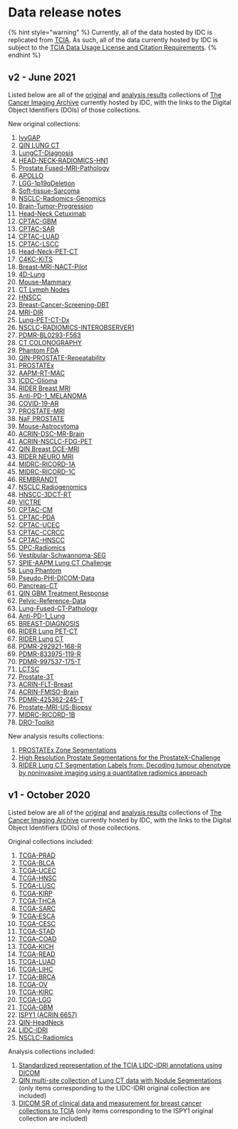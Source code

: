 # Data release notes

{% hint style="warning" %}
Currently, all of the data hosted by IDC is replicated from [TCIA](https://www.cancerimagingarchive.net/). As such, all of the data currently hosted by IDC is subject to the [TCIA Data Usage License and Citation Requirements](https://wiki.cancerimagingarchive.net/x/c4hF).
{% endhint %}

## v2 - June 2021

Listed below are all of the [original](https://www.cancerimagingarchive.net/collections/) and [analysis results](https://www.cancerimagingarchive.net/tcia-analysis-results/) collections of [The Cancer Imaging Archive](https://www.cancerimagingarchive.net/) currently hosted by IDC, with the links to the Digital Object Identifiers \(DOIs\) of those collections.

New original collections:

1. [IvyGAP](https://doi.org/10.7937/K9/TCIA.2016.XLwaN6nL)
1. [QIN LUNG CT](https://doi.org/10.7937/K9/TCIA.2015.NPGZYZBZ)
1. [LungCT-Diagnosis](https://doi.org/10.7937/K9/TCIA.2015.A6V7JIWX)
1. [HEAD-NECK-RADIOMICS-HN1](https://doi.org/10.7937/tcia.2019.8kap372n)
1. [Prostate Fused-MRI-Pathology](https://doi.org/10.7937/K9/TCIA.2016.TLPMR1AM)
1. [APOLLO](https://doi.org/https://wiki.cancerimagingarchive.net/x/N4NyAQ)
1. [LGG-1p19qDeletion](https://doi.org/10.7937/K9/TCIA.2017.dwehtz9v)
1. [Soft-tissue-Sarcoma](https://doi.org/10.7937/K9/TCIA.2015.7GO2GSKS)
1. [NSCLC-Radiomics-Genomics](https://doi.org/10.7937/K9/TCIA.2015.L4FRET6Z)
1. [Brain-Tumor-Progression](https://doi.org/10.7937/K9/TCIA.2018.15quzvnb)
1. [Head-Neck Cetuximab](https://doi.org/10.7937/K9/TCIA.2015.7AKGJUPZ)
1. [CPTAC-GBM](https://doi.org/10.7937/K9/TCIA.2018.3RJE41Q1)
1. [CPTAC-SAR](https://doi.org/10.7937/TCIA.2019.9bt23r95)
1. [CPTAC-LUAD](https://doi.org/10.7937/K9/TCIA.2018.PAT12TBS)
1. [CPTAC-LSCC](https://doi.org/10.7937/K9/TCIA.2018.6EMUB5L2)
1. [Head-Neck-PET-CT](https://doi.org/10.7937/K9/TCIA.2017.8oje5q00)
1. [C4KC-KiTS](https://doi.org/10.7937/TCIA.2019.IX49E8NX)
1. [Breast-MRI-NACT-Pilot](https://doi.org/10.7937/K9/TCIA.2016.QHSYHJKY)
1. [4D-Lung](https://doi.org/10.7937/K9/TCIA.2016.ELN8YGLE)
1. [Mouse-Mammary](https://doi.org/10.7937/K9/TCIA.2015.9P42KSE6)
1. [CT Lymph Nodes](https://doi.org/10.7937/K9/TCIA.2015.AQIIDCNM)
1. [HNSCC](https://doi.org/10.7937/k9/tcia.2020.a8sh-7363)
1. [Breast-Cancer-Screening-DBT](https://doi.org/10.7937/e4wt-cd02)
1. [MRI-DIR](https://doi.org/10.7937/K9/TCIA.2018.3f08iejt)
1. [Lung-PET-CT-Dx](https://doi.org/10.7937/TCIA.2020.NNC2-0461)
1. [NSCLC-RADIOMICS-INTEROBSERVER1](https://doi.org/10.7937/tcia.2019.cwvlpd26)
1. [PDMR-BL0293-F563](https://doi.org/10.7937/tcia.2019.b6u7wmqw)
1. [CT COLONOGRAPHY](https://doi.org/10.7937/K9/TCIA.2015.NWTESAY1)
1. [Phantom FDA](https://doi.org/10.7937/K9/TCIA.2015.ORBJKMUX)
1. [QIN-PROSTATE-Repeatability](https://doi.org/10.7937/K9/TCIA.2018.MR1CKGND)
1. [PROSTATEx](https://doi.org/10.7937/K9TCIA.2017.MURS5CL)
1. [AAPM-RT-MAC](https://doi.org/10.7937/tcia.2019.bcfjqfqb)
1. [ICDC-Glioma](https://doi.org/10.7937/TCIA.SVQT-Q016)
1. [RIDER Breast MRI](https://doi.org/10.7937/K9/TCIA.2015.H1SXNUXL)
1. [Anti-PD-1_MELANOMA](https://doi.org/10.7937/tcia.2019.1ae0qtcu)
1. [COVID-19-AR](https://doi.org/10.7937/tcia.2020.py71-5978)
1. [PROSTATE-MRI](https://doi.org/10.7937/K9/TCIA.2016.6046GUDv)
1. [NaF PROSTATE](https://doi.org/10.7937/K9/TCIA.2015.ISOQTHKO)
1. [Mouse-Astrocytoma](https://doi.org/10.7937/K9TCIA.2017.SGW7CAQW)
1. [ACRIN-DSC-MR-Brain](https://doi.org/10.7937/tcia.2019.zr1pjf4i)
1. [ACRIN-NSCLC-FDG-PET](https://doi.org/10.7937/tcia.2019.30ilqfcl)
1. [QIN Breast DCE-MRI](https://doi.org/10.7937/K9/TCIA.2014.A2N1IXOX)
1. [RIDER NEURO MRI](https://doi.org/10.7937/K9/TCIA.2015.VOSN3HN1)
1. [MIDRC-RICORD-1A](https://doi.org/10.7937/VTW4-X588)
1. [MIDRC-RICORD-1C](https://doi.org/10.7937/91ah-v663)
1. [REMBRANDT](https://doi.org/10.7937/K9/TCIA.2015.588OZUZB)
1. [NSCLC Radiogenomics](https://doi.org/10.7937/K9/TCIA.2017.7hs46erv)
1. [HNSCC-3DCT-RT](https://doi.org/10.7937/K9/TCIA.2018.13upr2xf)
1. [VICTRE](https://doi.org/10.7937/TCIA.2019.ho23nxaw)
1. [CPTAC-CM](https://doi.org/10.7937/K9/TCIA.2018.ODU24GZE)
1. [CPTAC-PDA](https://doi.org/10.7937/K9/TCIA.2018.SC20FO18)
1. [CPTAC-UCEC](https://doi.org/10.7937/K9/TCIA.2018.3R3JUISW)
1. [CPTAC-CCRCC](https://doi.org/10.7937/K9/TCIA.2018.OBLAMN27)
1. [CPTAC-HNSCC](https://doi.org/10.7937/K9/TCIA.2018.UW45NH81)
1. [OPC-Radiomics](https://doi.org/10.7937/tcia.2019.8dho2gls)
1. [Vestibular-Schwannoma-SEG](https://doi.org/10.7937/TCIA.9YTJ-5Q73)
1. [SPIE-AAPM Lung CT Challenge](https://doi.org/10.7937/K9/TCIA.2015.UZLSU3FL)
1. [Lung Phantom](https://doi.org/10.7937/K9/TCIA.2015.08A1IXOO)
1. [Pseudo-PHI-DICOM-Data](https://doi.org/10.7937/s17z-r072)
1. [Pancreas-CT](https://doi.org/10.7937/K9/TCIA.2016.tNB1kqBU)
1. [QIN GBM Treatment Response](https://doi.org/10.7937/K9/TCIA.2016.nQF4gpn2)
1. [Pelvic-Reference-Data](https://doi.org/10.7937/TCIA.2019.woskq5oo)
1. [Lung-Fused-CT-Pathology](https://doi.org/10.7937/K9/TCIA.2018.SMT36LPN)
1. [Anti-PD-1_Lung](https://doi.org/10.7937/tcia.2019.zjjwb9ip)
1. [BREAST-DIAGNOSIS](https://doi.org/10.7937/K9/TCIA.2015.SDNRQXXR)
1. [RIDER Lung PET-CT](https://doi.org/10.7937/K9/TCIA.2015.OFIP7TVM)
1. [RIDER Lung CT](https://doi.org/10.7937/K9/TCIA.2015.U1X8A5NR)
1. [PDMR-292921-168-R](https://doi.org/10.7937/TCIA.2020.PCAK-8Z10)
1. [PDMR-833975-119-R](https://doi.org/10.7937/TCIA.0ECK-C338)
1. [PDMR-997537-175-T](https://doi.org/10.7937/TCIA.2020.BRY9-4N29)
1. [LCTSC](https://doi.org/10.7937/K9/TCIA.2017.3r3fvz08)
1. [Prostate-3T](https://doi.org/10.7937/K9/TCIA.2015.QJTV5IL5)
1. [ACRIN-FLT-Breast](https://doi.org/10.7937/K9/TCIA.2017.ol20zmxg)
1. [ACRIN-FMISO-Brain](https://doi.org/10.7937/K9/TCIA.2018.vohlekok)
1. [PDMR-425362-245-T](https://doi.org/10.7937/TCIA.2020.7YRS-7J97)
1. [Prostate-MRI-US-Biopsy](https://doi.org/10.7937/TCIA.2020.A61IOC1A)
1. [MIDRC-RICORD-1B](https://doi.org/10.7937/31V8-4A40)
1. [DRO-Toolkit](https://doi.org/10.7937/t062-8262)

New analysis results collections:

1. [PROSTATEx Zone Segmentations](https://doi.org/10.7937/tcia.nbb4-4655)
1. [High Resolution Prostate Segmentations for the ProstateX-Challenge](https://doi.org/10.7937/TCIA.2019.DEG7ZG1U)
1. [RIDER Lung CT Segmentation Labels from: Decoding tumour phenotype by noninvasive imaging using a quantitative radiomics approach](https://doi.org/10.7937/tcia.2020.jit9grk8)

## v1 - October 2020

Listed below are all of the [original](https://www.cancerimagingarchive.net/collections/) and [analysis results](https://www.cancerimagingarchive.net/tcia-analysis-results/) collections of [The Cancer Imaging Archive](https://www.cancerimagingarchive.net/) currently hosted by IDC, with the links to the Digital Object Identifiers \(DOIs\) of those collections.

Original collections included:

1. [TCGA-PRAD](https://doi.org/10.7937/K9/TCIA.2016.YXOGLM4Y) 
2. [TCGA-BLCA](https://doi.org/10.7937/K9/TCIA.2016.8LNG8XDR) 
3. [TCGA-UCEC](https://doi.org/10.7937/K9/TCIA.2016.GKJ0ZWAC) 
4. [TCGA-HNSC](https://doi.org/10.7937/K9/TCIA.2016.LXKQ47MS) 
5. [TCGA-LUSC](https://doi.org/10.7937/K9/TCIA.2016.TYGKKFMQ) 
6. [TCGA-KIRP](https://doi.org/10.7937/K9/TCIA.2016.ACWOGBEF) 
7. [TCGA-THCA](https://doi.org/10.7937/K9/TCIA.2016.9ZFRVF1B) 
8. [TCGA-SARC](https://doi.org/10.7937/K9/TCIA.2016.CX6YLSUX) 
9. [TCGA-ESCA](https://doi.org/10.7937/K9/TCIA.2016.VPTNRGFY) 
10. [TCGA-CESC](https://doi.org/10.7937/K9/TCIA.2016.SQ4M8YP4) 
11. [TCGA-STAD](https://doi.org/10.7937/K9/TCIA.2016.GDHL9KIM) 
12. [TCGA-COAD](https://doi.org/10.7937/K9/TCIA.2016.HJJHBOXZ) 
13. [TCGA-KICH](https://doi.org/10.7937/K9/TCIA.2016.YU3RBCZN) 
14. [TCGA-READ](https://doi.org/10.7937/K9/TCIA.2016.F7PPNPNU) 
15. [TCGA-LUAD](https://doi.org/10.7937/K9/TCIA.2016.JGNIHEP5) 
16. [TCGA-LIHC](https://doi.org/10.7937/K9/TCIA.2016.IMMQW8UQ) 
17. [TCGA-BRCA](https://doi.org/10.7937/K9/TCIA.2016.AB2NAZRP) 
18. [TCGA-OV](https://doi.org/10.7937/K9/TCIA.2016.NDO1MDFQ) 
19. [TCGA-KIRC](https://doi.org/10.7937/K9/TCIA.2016.V6PBVTDR) 
20. [TCGA-LGG](https://doi.org/10.7937/K9/TCIA.2016.L4LTD3TK) 
21. [TCGA-GBM](https://doi.org/10.7937/K9/TCIA.2016.RNYFUYE9)
22. [ISPY1 \(ACRIN 6657\)](https://doi.org/10.7937/K9/TCIA.2016.HdHpgJLK) 
23. [QIN-HeadNeck](https://doi.org/10.7937/K9/TCIA.2015.K0F5CGLI) 
24. [LIDC-IDRI](https://doi.org/10.7937/K9/TCIA.2015.LO9QL9SX) 
25. [NSCLC-Radiomics](https://wiki.cancerimagingarchive.net/display/Public/NSCLC-Radiomics)

Analysis collections included:

1. [Standardized representation of the TCIA LIDC-IDRI annotations using DICOM](https://doi.org/10.7937/TCIA.2018.h7umfurq) 
2. [QIN multi-site collection of Lung CT data with Nodule Segmentations](https://doi.org/10.7937/K9/TCIA.2015.1BUVFJR7) \(only items corresponding to the LIDC-IDRI original collection are included\)
3. [DICOM SR of clinical data and measurement for breast cancer collections to TCIA](https://doi.org/10.7937/TCIA.2019.wgllssg1) \(only items corresponding to the ISPY1 original collection are included\)

